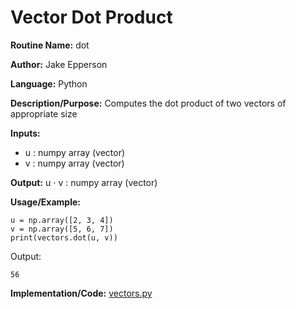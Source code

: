 # Vector Dot Product

**Routine Name:** dot

**Author:** Jake Epperson

**Language:** Python

**Description/Purpose:** Computes the dot product of two vectors of appropriate size

**Inputs:**

- u : numpy array (vector)
- v : numpy array (vector)

**Output:** u $\cdot$ v : numpy array (vector)

**Usage/Example:**
 
    u = np.array([2, 3, 4])
    v = np.array([5, 6, 7])
    print(vectors.dot(u, v))

Output:

    56

**Implementation/Code:** [vectors.py](../../../src/linear_algebra/vectors.py)